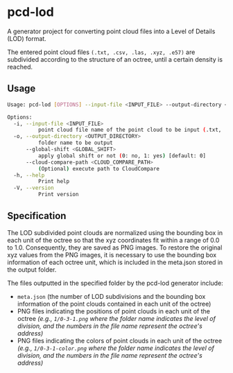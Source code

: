# pcd-lod

A generator project for converting point cloud files into a Level of Details (LOD) format.

The entered point cloud files `(.txt, .csv, .las, .xyz, .e57)` are subdivided according to the structure of an octree, until a certain density is reached.

## Usage

```bash
Usage: pcd-lod [OPTIONS] --input-file <INPUT_FILE> --output-directory <OUTPUT_DIRECTORY>

Options:
  -i, --input-file <INPUT_FILE>
          point cloud file name of the point cloud to be input (.txt, .csv, .las, .xyz, .e57 supported)
  -o, --output-directory <OUTPUT_DIRECTORY>
          folder name to be output
      --global-shift <GLOBAL_SHIFT>
          apply global shift or not (0: no, 1: yes) [default: 0]
      --cloud-compare-path <CLOUD_COMPARE_PATH>
          (Optional) execute path to CloudCompare
  -h, --help
          Print help
  -V, --version
          Print version
```

## Specification

The LOD subdivided point clouds are normalized using the bounding box in each unit of the octree so that the xyz coordinates fit within a range of 0.0 to 1.0.
Consequently, they are saved as PNG images.
To restore the original xyz values from the PNG images, it is necessary to use the bounding box information of each octree unit, which is included in the meta.json stored in the output folder.

The files outputted in the specified folder by the pcd-lod generator include:

- `meta.json` (the number of LOD subdivisions and the bounding box information of the point clouds contained in each unit of the octree)
- PNG files indicating the positions of point clouds in each unit of the octree _(e.g., `1/0-3-1.png` where the folder name indicates the level of division, and the numbers in the file name represent the octree's address)_
- PNG files indicating the colors of point clouds in each unit of the octree _(e.g., `1/0-3-1-color.png` where the folder name indicates the level of division, and the numbers in the file name represent the octree's address)_
